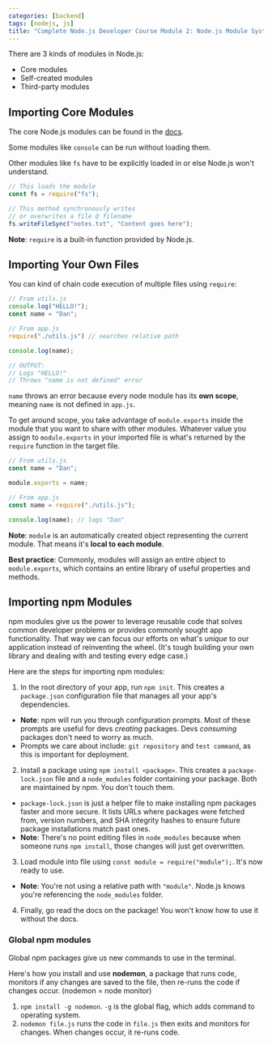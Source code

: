 ```yaml
---
categories: [backend]
tags: [nodejs, js]
title: "Complete Node.js Developer Course Module 2: Node.js Module System"
---
```


There are 3 kinds of modules in Node.js:
* Core modules
* Self-created modules
* Third-party modules

## Importing Core Modules

The core Node.js modules can be found in the [docs](https://nodejs.org/en/docs).

Some modules like `console` can be run without loading them.

Other modules like `fs` have to be explicitly loaded in or else Node.js won't understand.

```js
// This loads the module
const fs = require("fs");

// This method synchronously writes
// or overwrites a file @ filename
fs.writeFileSync("notes.txt", "Content goes here");
```

**Note**: `require` is a built-in function provided by Node.js.

## Importing Your Own Files

You can kind of chain code execution of multiple files using `require`:

```js
// From utils.js
console.log("HELLO!");
const name = "Dan";

// From app.js
require("./utils.js") // searches relative path

console.log(name);

// OUTPUT:
// Logs "HELLO!"
// Throws "name is not defined" error
```

`name` throws an error because every node module has its **own scope**, meaning `name` is not defined in `app.js`.

To get around scope, you take advantage of `module.exports` inside the module that you want to share with other modules. Whatever value you assign to `module.exports` in your imported file is what's returned by the `require` function in the target file.

```js
// From utils.js
const name = "Dan";

module.exports = name;

// From app.js
const name = require("./utils.js");

console.log(name); // logs "Dan"
```

**Note**: `module` is an automatically created object representing the current module. That means it's **local to each module**.

**Best practice**: Commonly, modules will assign an entire object to `module.exports`, which contains an entire library of useful properties and methods.

## Importing npm Modules

npm modules give us the power to leverage reusable code that solves common developer problems or provides commonly sought app functionality. That way we can focus our efforts on what's *unique* to our application instead of reinventing the wheel. (It's tough building your own library and dealing with and testing every edge case.)

Here are the steps for importing npm modules:

1. In the root directory of your app, run `npm init`. This creates a `package.json` configuration file that manages all your app's dependencies.
  * **Note**: npm will run you through configuration prompts. Most of these prompts are useful for devs *creating* packages. Devs *consuming* packages don't need to worry as much.
  * Prompts we care about include: `git repository` and `test command`, as this is important for deployment.

2. Install a package using `npm install <package>`. This creates a `package-lock.json` file and a `node_modules` folder containing your package. Both are maintained by npm. You don't touch them.
  * `package-lock.json` is just a helper file to make installing npm packages faster and more secure. It lists URLs where packages were fetched from, version numbers, and SHA integrity hashes to ensure future package installations match past ones.
  * **Note**: There's no point editing files in `node_modules` because when someone runs `npm install`, those changes will just get overwritten.

3. Load module into file using `const module = require("module");`. It's now ready to use.
  * **Note**: You're not using a relative path with `"module"`. Node.js knows you're referencing the `node_modules` folder.

4. Finally, go read the docs on the package! You won't know how to use it without the docs.

### Global npm modules

Global npm packages give us new commands to use in the terminal.

Here's how you install and use **nodemon**, a package that runs code, monitors if any changes are saved to the file, then re-runs the code if changes occur. (nodemon = node monitor)

1. `npm install -g nodemon`. `-g` is the global flag, which adds command to operating system.
2. `nodemon file.js` runs the code in `file.js` then exits and monitors for changes. When changes occur, it re-runs code.